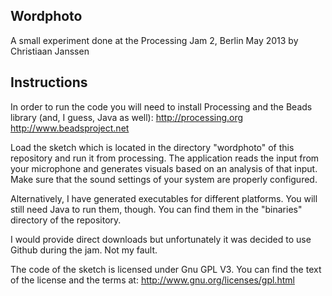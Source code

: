 Wordphoto
---------

A small experiment done at the Processing Jam 2, Berlin May 2013
by Christiaan Janssen


Instructions
------------

In order to run the code you will need to install Processing and the Beads library (and, I guess, Java as well):
http://processing.org
http://www.beadsproject.net

Load the sketch which is located in the directory "wordphoto" of this repository and run it from processing.  The application reads the input from your microphone and generates visuals based on an analysis of that input.  Make sure that the sound settings of your system are properly configured.

Alternatively, I have generated executables for different platforms.  You will still need Java to run them, though.  You can find them in the "binaries" directory of the repository.

I would provide direct downloads but unfortunately it was decided to use Github during the jam.  Not my fault.

The code of the sketch is licensed under Gnu GPL V3.  You can find the text of the license and the terms at:
http://www.gnu.org/licenses/gpl.html


